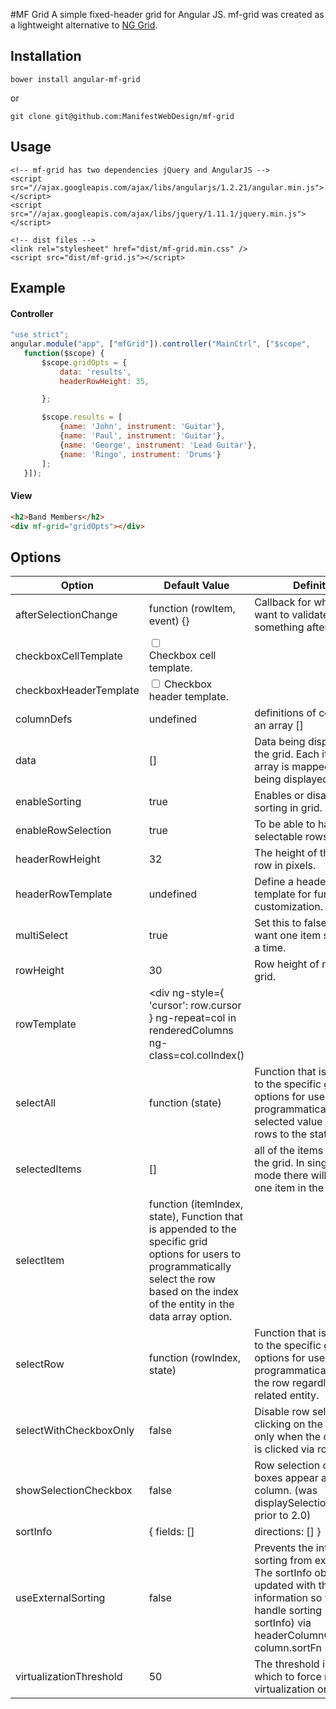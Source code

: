 #MF Grid
A simple fixed-header grid for Angular JS. mf-grid was created as a lightweight alternative to [NG Grid](http://angular-ui.github.io/ng-grid/).


## Installation
```bower install angular-mf-grid```

or

```git clone git@github.com:ManifestWebDesign/mf-grid```

## Usage
```
<!-- mf-grid has two dependencies jQuery and AngularJS -->
<script src="//ajax.googleapis.com/ajax/libs/angularjs/1.2.21/angular.min.js"></script>
<script src="//ajax.googleapis.com/ajax/libs/jquery/1.11.1/jquery.min.js"></script>

<!-- dist files -->
<link rel="stylesheet" href="dist/mf-grid.min.css" />
<script src="dist/mf-grid.js"></script>
```

## Example

#### Controller
 ```javascript
"use strict";
angular.module("app", ["mfGrid"]).controller("MainCtrl", ["$scope",
	function($scope) {
		$scope.gridOpts = {
			data: 'results',
			headerRowHeight: 35,

		};

		$scope.results = [
			{name: 'John', instrument: 'Guitar'},
			{name: 'Paul', instrument: 'Guitar'},
			{name: 'George', instrument: 'Lead Guitar'},
			{name: 'Ringo', instrument: 'Drums'}
		];
	}]);
```

#### View
 ```html
<h2>Band Members</h2>
<div mf-grid="gridOpts"></div>
```

## Options

Option |  Default Value | Definition
------ | -------------- | ---------
afterSelectionChange | function (rowItem, event) {} | Callback for when you want to validate something after selection.
checkboxCellTemplate | <div class=ngSelectionCell><input tabindex=-1 class=ngSelectionCheckbox type=checkbox ng-checked=row.selected /></div> Checkbox cell template.
checkboxHeaderTemplate | <input class=ngSelectionHeader type=checkbox ng-show=multiSelect ng-model=allSelected ng-change=toggleSelectAll(allSelected)/> Checkbox header template.
columnDefs | undefined | definitions of columns as an array [] |  if not defines columns are auto-generated.
data | [] | Data being displayed in the grid. Each item in the array is mapped to a row being displayed.
enableSorting | true | Enables or disables sorting in grid.
enableRowSelection | true | To be able to have selectable rows in grid.
headerRowHeight | 32 | The height of the header row in pixels.
headerRowTemplate | undefined | Define a header row template for further customization.
multiSelect | true | Set this to false if you only want one item selected at a time.
rowHeight | 30 | Row height of rows in grid.
rowTemplate | <div ng-style={ 'cursor': row.cursor } ng-repeat=col in renderedColumns ng-class=col.colIndex()
selectAll | function (state) | Function that is appended to the specific grid options for users to programmatically set the selected value all of the rows to the state passed. | Yes=ngCell {{col.cellClass}}><div class=ngVerticalBar ng-style={height: rowHeight} ng-class={ ngVerticalBarVisible: !$last }>&nbsp;</div><div ng-cell></div></div>, Define a row Template to customize output.
selectedItems | [] | all of the items selected in the grid. In single select mode there will only be one item in the array.
selectItem | function (itemIndex, state), Function that is appended to the specific grid options for users to programmatically select the row based on the index of the entity in the data array option.
selectRow | function (rowIndex, state) | Function that is appended to the specific grid options for users to programmatically select the row regardless of the related entity.
selectWithCheckboxOnly | false | Disable row selections by clicking on the row and only when the checkbox is clicked via rowClick
showSelectionCheckbox | false | Row selection check boxes appear as the first column. (was displaySelectionCheckbox prior to 2.0)
sortInfo | { fields: [] |  directions: [] } | Define a sortInfo object to specify a default sorting state. You can also observe this variable to utilize server-side sorting (see useExternalSorting). Syntax is sortInfo: { fields: ['fieldName1' , ' fieldName2'], directions: ['asc', 'desc']}. Directions are case-insensitive, via sortColumn and sortAsc
useExternalSorting | false | Prevents the internal sorting from executing. The sortInfo object will be updated with the sorting information so you can handle sorting (see sortInfo) via headerColumnClick and column.sortFn
virtualizationThreshold | 50 | The threshold in rows at which to force row virtualization on.